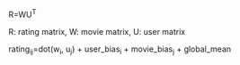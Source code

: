 R=WU<sup>T</sup>

R: rating matrix,
W: movie matrix,
U: user matrix

rating<sub>ij</sub>=dot(w<sub>i</sub>, u<sub>j</sub>) + user_bias<sub>i</sub> + movie_bias<sub>j</sub> + global_mean
